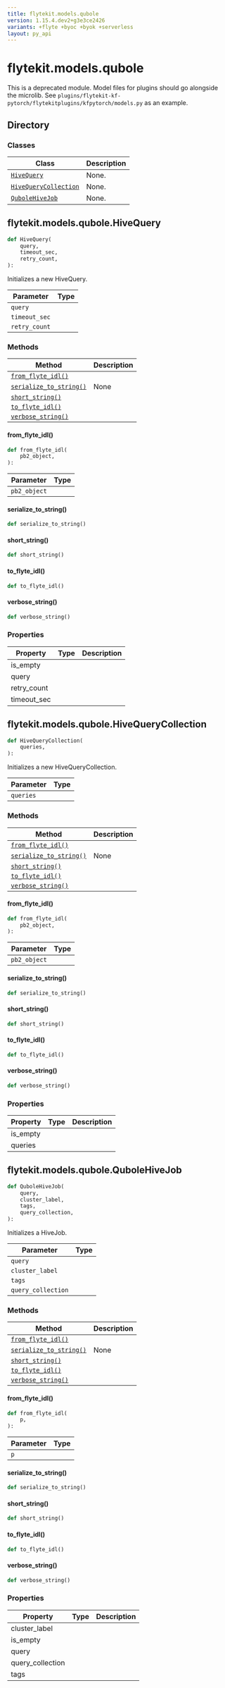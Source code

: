 ```yaml
---
title: flytekit.models.qubole
version: 1.15.4.dev2+g3e3ce2426
variants: +flyte +byoc +byok +serverless
layout: py_api
---
```


# flytekit.models.qubole


This is a deprecated module. Model files for plugins should go alongside the microlib.
See ``plugins/flytekit-kf-pytorch/flytekitplugins/kfpytorch/models.py`` as an example.

## Directory

### Classes

| Class | Description |
|-|-|
| [`HiveQuery`](.././flytekit.models.qubole#flytekitmodelsqubolehivequery) | None. |
| [`HiveQueryCollection`](.././flytekit.models.qubole#flytekitmodelsqubolehivequerycollection) | None. |
| [`QuboleHiveJob`](.././flytekit.models.qubole#flytekitmodelsqubolequbolehivejob) | None. |

## flytekit.models.qubole.HiveQuery

```python
def HiveQuery(
    query,
    timeout_sec,
    retry_count,
):
```
Initializes a new HiveQuery.



| Parameter | Type |
|-|-|
| `query` |  |
| `timeout_sec` |  |
| `retry_count` |  |

### Methods

| Method | Description |
|-|-|
| [`from_flyte_idl()`](#from_flyte_idl) |  |
| [`serialize_to_string()`](#serialize_to_string) | None |
| [`short_string()`](#short_string) |  |
| [`to_flyte_idl()`](#to_flyte_idl) |  |
| [`verbose_string()`](#verbose_string) |  |


#### from_flyte_idl()

```python
def from_flyte_idl(
    pb2_object,
):
```
| Parameter | Type |
|-|-|
| `pb2_object` |  |

#### serialize_to_string()

```python
def serialize_to_string()
```
#### short_string()

```python
def short_string()
```
#### to_flyte_idl()

```python
def to_flyte_idl()
```
#### verbose_string()

```python
def verbose_string()
```
### Properties

| Property | Type | Description |
|-|-|-|
| is_empty |  |  |
| query |  |  |
| retry_count |  |  |
| timeout_sec |  |  |

## flytekit.models.qubole.HiveQueryCollection

```python
def HiveQueryCollection(
    queries,
):
```
Initializes a new HiveQueryCollection.



| Parameter | Type |
|-|-|
| `queries` |  |

### Methods

| Method | Description |
|-|-|
| [`from_flyte_idl()`](#from_flyte_idl) |  |
| [`serialize_to_string()`](#serialize_to_string) | None |
| [`short_string()`](#short_string) |  |
| [`to_flyte_idl()`](#to_flyte_idl) |  |
| [`verbose_string()`](#verbose_string) |  |


#### from_flyte_idl()

```python
def from_flyte_idl(
    pb2_object,
):
```
| Parameter | Type |
|-|-|
| `pb2_object` |  |

#### serialize_to_string()

```python
def serialize_to_string()
```
#### short_string()

```python
def short_string()
```
#### to_flyte_idl()

```python
def to_flyte_idl()
```
#### verbose_string()

```python
def verbose_string()
```
### Properties

| Property | Type | Description |
|-|-|-|
| is_empty |  |  |
| queries |  |  |

## flytekit.models.qubole.QuboleHiveJob

```python
def QuboleHiveJob(
    query,
    cluster_label,
    tags,
    query_collection,
):
```
Initializes a HiveJob.



| Parameter | Type |
|-|-|
| `query` |  |
| `cluster_label` |  |
| `tags` |  |
| `query_collection` |  |

### Methods

| Method | Description |
|-|-|
| [`from_flyte_idl()`](#from_flyte_idl) |  |
| [`serialize_to_string()`](#serialize_to_string) | None |
| [`short_string()`](#short_string) |  |
| [`to_flyte_idl()`](#to_flyte_idl) |  |
| [`verbose_string()`](#verbose_string) |  |


#### from_flyte_idl()

```python
def from_flyte_idl(
    p,
):
```
| Parameter | Type |
|-|-|
| `p` |  |

#### serialize_to_string()

```python
def serialize_to_string()
```
#### short_string()

```python
def short_string()
```
#### to_flyte_idl()

```python
def to_flyte_idl()
```
#### verbose_string()

```python
def verbose_string()
```
### Properties

| Property | Type | Description |
|-|-|-|
| cluster_label |  |  |
| is_empty |  |  |
| query |  |  |
| query_collection |  |  |
| tags |  |  |

